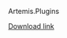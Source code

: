 Artemis.Plugins

[Download link](https://nightly.link/diogotr7/Artemis.Plugins/workflows/dotnet-core/master)
